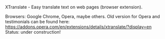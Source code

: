XTranslate - Easy translate text on web pages (browser extension).

Browsers: Google Chrome, Opera, maybe others.
Old version for Opera and testimonials can be found here: https://addons.opera.com/en/extensions/details/xtranslate/?display=en
Status: under construction!
